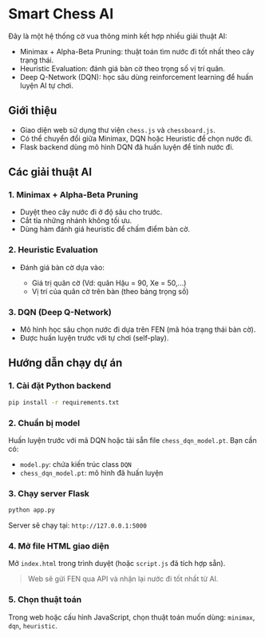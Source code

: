 # Smart Chess AI 

Đây là một hệ thống cờ vua thông minh kết hợp nhiều giải thuật AI:

* Minimax + Alpha-Beta Pruning: thuật toán tìm nước đi tốt nhất theo cây trạng thái.
* Heuristic Evaluation: đánh giá bàn cờ theo trọng số vị trí quân.
* Deep Q-Network (DQN): học sâu dùng reinforcement learning để huấn luyện AI tự chơi.



## Giới thiệu

* Giao diện web sử dụng thư viện `chess.js` và `chessboard.js`.
* Có thể chuyển đổi giữa Minimax, DQN hoặc Heuristic để chọn nước đi.
* Flask backend dùng mô hình DQN đã huấn luyện để tính nước đi.


## Các giải thuật AI

### 1. Minimax + Alpha-Beta Pruning

* Duyệt theo cây nước đi ở độ sâu cho trước.
* Cắt tỉa những nhánh không tối ưu.
* Dùng hàm đánh giá heuristic để chấm điểm bàn cờ.

### 2. Heuristic Evaluation

* Đánh giá bàn cờ dựa vào:

  * Giá trị quân cờ (Vd: quân Hậu = 90, Xe = 50,...)
  * Vị trí của quân cờ trên bàn (theo bảng trọng số)

### 3. DQN (Deep Q-Network)

* Mô hình học sâu chọn nước đi dựa trên FEN (mã hóa trạng thái bàn cờ).
* Được huấn luyện trước với tự chơi (self-play).



## Hướng dẫn chạy dự án

### 1. Cài đặt Python backend

```bash
pip install -r requirements.txt
```

### 2. Chuẩn bị model

Huấn luyện trước với mã DQN hoặc tải sẵn file `chess_dqn_model.pt`. Bạn cần có:

* `model.py`: chứa kiến trúc class `DQN`
* `chess_dqn_model.pt`: mô hình đã huấn luyện

### 3. Chạy server Flask

```bash
python app.py
```

Server sẽ chạy tại: `http://127.0.0.1:5000`

### 4. Mở file HTML giao diện

Mở `index.html` trong trình duyệt (hoặc `script.js` đã tích hợp sẵn).

> Web sẽ gửi FEN qua API và nhận lại nước đi tốt nhất từ AI.

### 5. Chọn thuật toán

Trong web hoặc cấu hình JavaScript, chọn thuật toán muốn dùng: `minimax`, `dqn`, `heuristic`.

